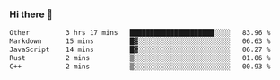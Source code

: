 ### Hi there 👋

<!--
**WShiBin/WShiBin** is a ✨ _special_ ✨ repository because its `README.md` (this file) appears on your GitHub profile.

Here are some ideas to get you started:

- 🔭 I’m currently working on ...
- 🌱 I’m currently learning ...
- 👯 I’m looking to collaborate on ...
- 🤔 I’m looking for help with ...
- 💬 Ask me about ...
- 📫 How to reach me: ...
- 😄 Pronouns: ...
- ⚡ Fun fact: ...
-->

<!--START_SECTION:waka-->

```txt
Other         3 hrs 17 mins   █████████████████████░░░░   83.96 %
Markdown      15 mins         █▓░░░░░░░░░░░░░░░░░░░░░░░   06.63 %
JavaScript    14 mins         █▓░░░░░░░░░░░░░░░░░░░░░░░   06.27 %
Rust          2 mins          ▒░░░░░░░░░░░░░░░░░░░░░░░░   01.06 %
C++           2 mins          ▒░░░░░░░░░░░░░░░░░░░░░░░░   00.93 %
```

<!--END_SECTION:waka-->
